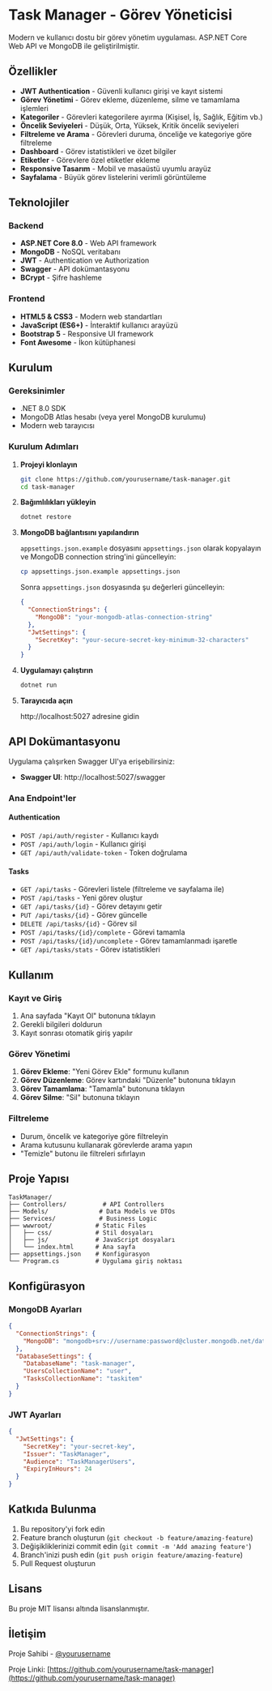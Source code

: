 # Task Manager - Görev Yöneticisi

Modern ve kullanıcı dostu bir görev yönetim uygulaması. ASP.NET Core Web API ve MongoDB ile geliştirilmiştir.

## Özellikler

- **JWT Authentication** - Güvenli kullanıcı girişi ve kayıt sistemi
- **Görev Yönetimi** - Görev ekleme, düzenleme, silme ve tamamlama işlemleri
- **Kategoriler** - Görevleri kategorilere ayırma (Kişisel, İş, Sağlık, Eğitim vb.)
- **Öncelik Seviyeleri** - Düşük, Orta, Yüksek, Kritik öncelik seviyeleri
- **Filtreleme ve Arama** - Görevleri duruma, önceliğe ve kategoriye göre filtreleme
- **Dashboard** - Görev istatistikleri ve özet bilgiler
- **Etiketler** - Görevlere özel etiketler ekleme
- **Responsive Tasarım** - Mobil ve masaüstü uyumlu arayüz
- **Sayfalama** - Büyük görev listelerini verimli görüntüleme

## Teknolojiler

### Backend
- **ASP.NET Core 8.0** - Web API framework
- **MongoDB** - NoSQL veritabanı
- **JWT** - Authentication ve Authorization
- **Swagger** - API dokümantasyonu
- **BCrypt** - Şifre hashleme

### Frontend
- **HTML5 & CSS3** - Modern web standartları
- **JavaScript (ES6+)** - İnteraktif kullanıcı arayüzü
- **Bootstrap 5** - Responsive UI framework
- **Font Awesome** - İkon kütüphanesi

## Kurulum

### Gereksinimler
- .NET 8.0 SDK
- MongoDB Atlas hesabı (veya yerel MongoDB kurulumu)
- Modern web tarayıcısı

### Kurulum Adımları

1. **Projeyi klonlayın**
   ```bash
   git clone https://github.com/yourusername/task-manager.git
   cd task-manager
   ```

2. **Bağımlılıkları yükleyin**
   ```bash
   dotnet restore
   ```

3. **MongoDB bağlantısını yapılandırın**
   
   `appsettings.json.example` dosyasını `appsettings.json` olarak kopyalayın ve MongoDB connection string'ini güncelleyin:
   ```bash
   cp appsettings.json.example appsettings.json
   ```
   
   Sonra `appsettings.json` dosyasında şu değerleri güncelleyin:
   ```json
   {
     "ConnectionStrings": {
       "MongoDB": "your-mongodb-atlas-connection-string"
     },
     "JwtSettings": {
       "SecretKey": "your-secure-secret-key-minimum-32-characters"
     }
   }
   ```

4. **Uygulamayı çalıştırın**
   ```bash
   dotnet run
   ```

5. **Tarayıcıda açın**
   
   http://localhost:5027 adresine gidin

## API Dokümantasyonu

Uygulama çalışırken Swagger UI'ya erişebilirsiniz:
- **Swagger UI**: http://localhost:5027/swagger

### Ana Endpoint'ler

#### Authentication
- `POST /api/auth/register` - Kullanıcı kaydı
- `POST /api/auth/login` - Kullanıcı girişi
- `GET /api/auth/validate-token` - Token doğrulama

#### Tasks
- `GET /api/tasks` - Görevleri listele (filtreleme ve sayfalama ile)
- `POST /api/tasks` - Yeni görev oluştur
- `GET /api/tasks/{id}` - Görev detayını getir
- `PUT /api/tasks/{id}` - Görev güncelle
- `DELETE /api/tasks/{id}` - Görev sil
- `POST /api/tasks/{id}/complete` - Görevi tamamla
- `POST /api/tasks/{id}/uncomplete` - Görev tamamlanmadı işaretle
- `GET /api/tasks/stats` - Görev istatistikleri

## Kullanım

### Kayıt ve Giriş
1. Ana sayfada "Kayıt Ol" butonuna tıklayın
2. Gerekli bilgileri doldurun
3. Kayıt sonrası otomatik giriş yapılır

### Görev Yönetimi
1. **Görev Ekleme**: "Yeni Görev Ekle" formunu kullanın
2. **Görev Düzenleme**: Görev kartındaki "Düzenle" butonuna tıklayın
3. **Görev Tamamlama**: "Tamamla" butonuna tıklayın
4. **Görev Silme**: "Sil" butonuna tıklayın

### Filtreleme
- Durum, öncelik ve kategoriye göre filtreleyin
- Arama kutusunu kullanarak görevlerde arama yapın
- "Temizle" butonu ile filtreleri sıfırlayın

## Proje Yapısı

```
TaskManager/
├── Controllers/          # API Controllers
├── Models/              # Data Models ve DTOs
├── Services/            # Business Logic
├── wwwroot/            # Static Files
│   ├── css/            # Stil dosyaları
│   ├── js/             # JavaScript dosyaları
│   └── index.html      # Ana sayfa
├── appsettings.json    # Konfigürasyon
└── Program.cs          # Uygulama giriş noktası
```

## Konfigürasyon

### MongoDB Ayarları
```json
{
  "ConnectionStrings": {
    "MongoDB": "mongodb+srv://username:password@cluster.mongodb.net/database-name"
  },
  "DatabaseSettings": {
    "DatabaseName": "task-manager",
    "UsersCollectionName": "user",
    "TasksCollectionName": "taskitem"
  }
}
```

### JWT Ayarları
```json
{
  "JwtSettings": {
    "SecretKey": "your-secret-key",
    "Issuer": "TaskManager",
    "Audience": "TaskManagerUsers",
    "ExpiryInHours": 24
  }
}
```

## Katkıda Bulunma

1. Bu repository'yi fork edin
2. Feature branch oluşturun (`git checkout -b feature/amazing-feature`)
3. Değişikliklerinizi commit edin (`git commit -m 'Add amazing feature'`)
4. Branch'inizi push edin (`git push origin feature/amazing-feature`)
5. Pull Request oluşturun

## Lisans

Bu proje MIT lisansı altında lisanslanmıştır.

## İletişim

Proje Sahibi - [@yourusername](https://github.com/yourusername)

Proje Linki: [https://github.com/yourusername/task-manager](https://github.com/yourusername/task-manager) 